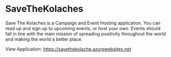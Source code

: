 # SaveTheKolaches
Save The Kolaches is a Campaign and Event Hosting application. You can read up and sign up to upcoming events, or host your own.
Events should fall in line with the main mission of spreading positivity throughout the world and making the world a better place.

View Application: https://savethekolache.azurewebsites.net


